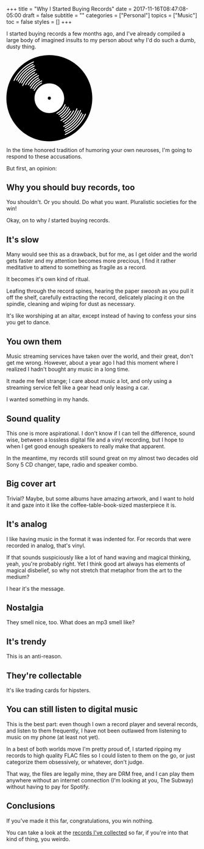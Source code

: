 +++
title = "Why I Started Buying Records"
date = 2017-11-16T08:47:08-05:00
draft = false
subtitle = ""
categories = ["Personal"]
topics = ["Music"]
toc = false
styles = []
+++

I started buying records a few months ago, and I've already compiled a large
body of imagined insults to my person about why I'd do such a dumb, dusty thing.

<!--more-->

<svg class="align-right" xmlns="http://www.w3.org/2000/svg" version="1" width="225.68" height="225.687" viewBox="0 0 225.68 225.687" overflow="visible"><title>Vinyl Record</title><desc>A geometric image of a black vinyl record.</desc><path d="M225.68 112.847c0 62.324-50.515 112.84-112.844 112.84C50.522 225.686 0 175.17 0 112.846 0 50.525 50.522 0 112.836 0c62.33 0 112.844 50.525 112.844 112.847z"/><path d="M151.792 112.847c0 21.51-17.44 38.958-38.956 38.958-21.515 0-38.955-17.446-38.955-38.958 0-21.517 17.44-38.956 38.956-38.956 21.517 0 38.956 17.44 38.956 38.957z" fill="#fff"/><path d="M116.866 112.847a4.03 4.03 0 0 1-4.03 4.032 4.034 4.034 0 0 1-4.03-4.033 4.03 4.03 0 0 1 8.06 0z"/><path d="M20.097 66.216C30.92 44.73 48.992 27.523 71.1 17.8M207.882 154.58c-10.452 23.77-29.56 42.876-53.335 53.328M26.954 65.298a98.563 98.563 0 0 1 43.118-40.83M201.246 155.543c-9.625 19.9-25.782 36.058-45.683 45.696M31.278 68.092c9.515-17.3 24.375-31.246 42.35-39.614M197.293 151.87c-9.156 19.784-25.053 35.804-44.745 45.11M194.59 145.045c-7.586 19.257-21.782 35.187-39.796 45M34.828 72.416A88.268 88.268 0 0 1 72.436 34.82M188.86 145.892c-7.666 17.616-21.282 32.054-38.312 40.767M40.22 72.872a83.264 83.264 0 0 1 36.69-34.73M42.85 79.472c6.78-14.2 17.76-26.01 31.325-33.834M176.435 145.88a72.002 72.002 0 0 1-27.065 28.62M50.69 77.164A71.978 71.978 0 0 1 79.808 49.25M169.12 146.98a66.168 66.168 0 0 1-25.703 24.16M57.354 77.446a66.083 66.083 0 0 1 26.804-23.848M165.924 141.23a60.555 60.555 0 0 1-21.12 22.622M62.042 80.556a60.42 60.42 0 0 1 22.11-20.63M162.674 136.573a55.434 55.434 0 0 1-21.503 23.646M64.29 86.57a55.498 55.498 0 0 1 22.264-22.272M156.897 135.563a49.737 49.737 0 0 1-19.152 20.142M69.974 87.932a49.8 49.8 0 0 1 22.76-20.406M154.065 129.807a44.78 44.78 0 0 1-21.283 22.904M73.236 92.376a44.758 44.758 0 0 1 19.127-19.13M185.226 140.644c-6.082 15.844-17.22 29.175-31.428 38.03" fill="none" stroke="#fff" stroke-width="2.501" stroke-linecap="round" stroke-linejoin="round"/></svg>

In the time honored tradition of humoring your own neuroses, I'm going to
respond to these accusations.

But first, an opinion:

## Why you should buy records, too
You shouldn't. Or you should. Do what you want. Pluralistic societies for the
win!

Okay, on to why *I* started buying records.

## It's slow
Many would see this as a drawback, but for me, as I get older and the world gets
faster and my attention becomes more precious, I find it rather meditative to
attend to something as fragile as a record.

It becomes it's own kind of ritual.

Leafing through the record spines, hearing the paper *swoosh* as you pull it
off the shelf, carefully extracting the record, delicately placing it on the
spindle, cleaning and wiping for dust as necessary.

It's like worshiping at an altar, except instead of having to confess your sins
you get to dance.

## You own them
Music streaming services have taken over the world, and their great, don't get
me wrong. However, about a year ago I had this moment where I realized I hadn't
bought any music in a long time.

It made me feel strange; I care about music a lot, and only using a
streaming service felt like a gear head only leasing a car.

I wanted something in my hands.

## Sound quality
This one is more aspirational. I don't know if I can tell the difference, sound
wise, between a lossless digital file and a vinyl recording, but I hope to when
I get good enough speakers to really make that apparent.

In the meantime, my records still sound great on my almost two decades old Sony
5 CD changer, tape, radio and speaker combo.

## Big cover art
Trivial? Maybe, but some albums have amazing artwork, and I want to hold it and
gaze into it like the coffee-table-book-sized masterpiece it is.

## It's analog
I like having music in the format it was indented for. For records that were
recorded in analog, that's vinyl.

If that sounds suspiciously like a lot of hand waving and magical thinking,
yeah, you're probably right. Yet I think good art always has elements of magical
disbelief, so why not stretch that metaphor from the art to the medium?

I hear it's the message.

## Nostalgia
They smell nice, too. What does an mp3 smell like?

## It's trendy
This is an anti-reason.

## They're collectable
It's like trading cards for hipsters.

## You can still listen to digital music
This is the best part: even though I own a record player and several records, and
listen to them frequently, I have not been outlawed from listening to music on
my phone (at least not yet).

In a best of both worlds move I'm pretty proud of, I started ripping my records
to high quality FLAC files so I could listen to them on the go, or just
categorize them obsessively, or whatever, don't judge.

That way, the files are legally mine, they are DRM free, and I can play them
anywhere without an internet connection (I'm looking at you, The Subway) without
having to pay for Spotify.

## Conclusions
If you've made it this far, congratulations, you win nothing.

You can take a look at the [records I've collected](/page/record-collection) so far, if you're into that
kind of thing, you weirdo.
